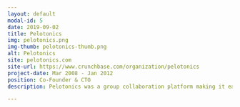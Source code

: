 ```yaml
---
layout: default
modal-id: 5
date: 2019-09-02
title: Pelotonics
img: pelotonics.png
img-thumb: pelotonics-thumb.png
alt: Pelotonics
site: pelotonics.com
site-url: https://www.crunchbase.com/organization/pelotonics
project-date: Mar 2008 - Jan 2012
position: Co-Founder & CTO
description: Pelotonics was a group collaboration platform making it easier for teams of people to work together and get more done. With it's powerful, yet easy to use, planning, collaboration and tracking tools your team will accomplish more than ever before in less time than was ever thought possible.

---
```

